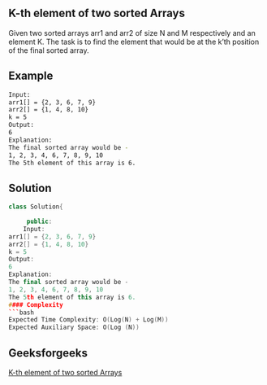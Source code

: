 ## K-th element of two sorted Arrays
Given two sorted arrays arr1 and arr2 of size N and M respectively and an element K. The task is to find the element that would be at the k’th position of the final sorted array.
 

## Example 
```bash
Input:
arr1[] = {2, 3, 6, 7, 9}
arr2[] = {1, 4, 8, 10}
k = 5
Output:
6
Explanation:
The final sorted array would be -
1, 2, 3, 4, 6, 7, 8, 9, 10
The 5th element of this array is 6.
```

## Solution 

```c++
class Solution{

	 public:
    Input:
arr1[] = {2, 3, 6, 7, 9}
arr2[] = {1, 4, 8, 10}
k = 5
Output:
6
Explanation:
The final sorted array would be -
1, 2, 3, 4, 6, 7, 8, 9, 10
The 5th element of this array is 6.
#### Complexity
```bash
Expected Time Complexity: O(Log(N) + Log(M))
Expected Auxiliary Space: O(Log (N))
```
## Geeksforgeeks
[K-th element of two sorted Arrays](https://practice.geeksforgeeks.org/problems/k-th-element-of-two-sorted-array1317/1?page=2&curated[]=1&sortBy=submissions)

